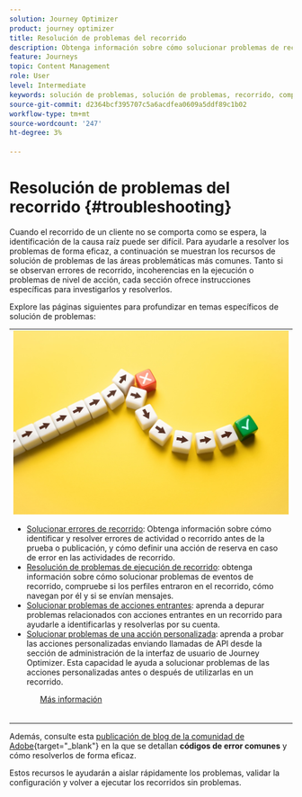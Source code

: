 ```yaml
---
solution: Journey Optimizer
product: journey optimizer
title: Resolución de problemas del recorrido
description: Obtenga información sobre cómo solucionar problemas de recorrido
feature: Journeys
topic: Content Management
role: User
level: Intermediate
keywords: solución de problemas, solución de problemas, recorrido, comprobación, errores
source-git-commit: d2364bcf395707c5a6acdfea0609a5ddf89c1b02
workflow-type: tm+mt
source-wordcount: '247'
ht-degree: 3%

---
```


# Resolución de problemas del recorrido {#troubleshooting}

Cuando el recorrido de un cliente no se comporta como se espera, la identificación de la causa raíz puede ser difícil. Para ayudarle a resolver los problemas de forma eficaz, a continuación se muestran los recursos de solución de problemas de las áreas problemáticas más comunes. Tanto si se observan errores de recorrido, incoherencias en la ejecución o problemas de nivel de acción, cada sección ofrece instrucciones específicas para investigarlos y resolverlos.

Explore las páginas siguientes para profundizar en temas específicos de solución de problemas:

<table style="table-layout:fixed">
<tr style="border: 0;">
  <td>
    <div><img alt="Solucionar errores de recorrido" src="../assets/do-not-localize/troubleshooting.jpeg" /> 
    <br><ul><li><a href="../building-journeys/troubleshooting.md">Solucionar errores de recorrido</a>: Obtenga información sobre cómo identificar y resolver errores de actividad o recorrido antes de la prueba o publicación, y cómo definir una acción de reserva en caso de error en las actividades de recorrido.</li>
    <li><a href="../building-journeys/troubleshooting-execution.md">Resolución de problemas de ejecución de recorrido</a>: obtenga información sobre cómo solucionar problemas de eventos de recorrido, compruebe si los perfiles entraron en el recorrido, cómo navegan por él y si se envían mensajes.</li>
     <li><a href="../building-journeys/troubleshooting-inbound.md">Solucionar problemas de acciones entrantes</a>: aprenda a depurar problemas relacionados con acciones entrantes en un recorrido para ayudarle a identificarlas y resolverlas por su cuenta.</li>
     <li><a href="../action/troubleshoot-custom-action.md">Solucionar problemas de una acción personalizada</a>: aprenda a probar las acciones personalizadas enviando llamadas de API desde la sección de administración de la interfaz de usuario de Journey Optimizer. Esta capacidad le ayuda a solucionar problemas de las acciones personalizadas antes o después de utilizarlas en un recorrido.</li>
    <ul>
    <div>
     <a href="../integrations/ajo-integrations.md">Más información</a></div>
    </div>
    <br>
  </td>
</tr>
</table>

<!--
* **[Troubleshoot journey errors](../building-journeys/troubleshooting.md)**
  Learn how to identify and resolve activity or journey errors before test or publication, and how to define a fallback action in case of an error in journey activities.

* **[Troubleshoot journey execution](../building-journeys/troubleshooting-execution.md)**
  Understand how to troubleshoot journey events, check if profiles entered your journey, how they navigate through it, and if messsages are sent.

* **[Troubleshoot inbound actions](../building-journeys/troubleshooting-inbound.md)**
  Learn how to debug issues related to inbound actions in a journey, in order to help you identify and resolve them on your own.

* **[Troubleshoot a custom action](../action/troubleshoot-custom-action.md)**
  Learn how to test your custom actions by sending API calls from the administration section of Journey Optimizer user interface. This capability helps you troubleshoot your custom actions before or after using them in a journey.

-->

Además, consulte esta [publicación de blog de la comunidad de Adobe](https://experienceleaguecommunities.adobe.com/t5/journey-optimizer-blogs/demystifying-adobe-journey-optimizer-error-codes-root-causes-and/ba-p/760884?profile.language=es){target="_blank"} en la que se detallan **códigos de error comunes** y cómo resolverlos de forma eficaz.

Estos recursos le ayudarán a aislar rápidamente los problemas, validar la configuración y volver a ejecutar los recorridos sin problemas.
